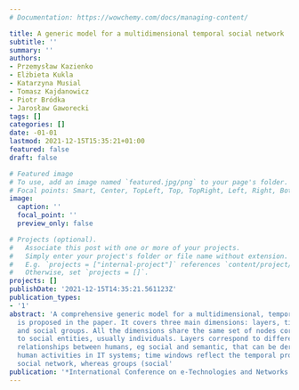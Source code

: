 ```yaml
---
# Documentation: https://wowchemy.com/docs/managing-content/

title: A generic model for a multidimensional temporal social network
subtitle: ''
summary: ''
authors:
- Przemysław Kazienko
- Elżbieta Kukla
- Katarzyna Musial
- Tomasz Kajdanowicz
- Piotr Bródka
- Jarosław Gaworecki
tags: []
categories: []
date: -01-01
lastmod: 2021-12-15T15:35:21+01:00
featured: false
draft: false

# Featured image
# To use, add an image named `featured.jpg/png` to your page's folder.
# Focal points: Smart, Center, TopLeft, Top, TopRight, Left, Right, BottomLeft, Bottom, BottomRight.
image:
  caption: ''
  focal_point: ''
  preview_only: false

# Projects (optional).
#   Associate this post with one or more of your projects.
#   Simply enter your project's folder or file name without extension.
#   E.g. `projects = ["internal-project"]` references `content/project/deep-learning/index.md`.
#   Otherwise, set `projects = []`.
projects: []
publishDate: '2021-12-15T14:35:21.561123Z'
publication_types:
- '1'
abstract: 'A comprehensive generic model for a multidimensional, temporal social network
  is proposed in the paper. It covers three main dimensions: layers, time windows
  and social groups. All the dimensions share the same set of nodes corresponding
  to social entities, usually individuals. Layers correspond to different types of
  relationships between humans, eg social and semantic, that can be derived from different
  human activities in IT systems; time windows reflect the temporal profile of the
  social network, whereas groups (social'
publication: '*International Conference on e-Technologies and Networks for Development*'
---
```

